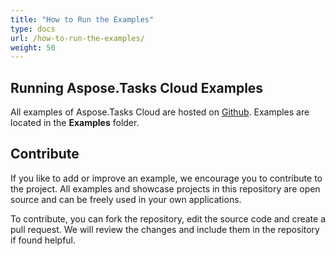 ```yaml
---
title: "How to Run the Examples"
type: docs
url: /how-to-run-the-examples/
weight: 50
---
```


## **Running Aspose.Tasks Cloud Examples**
All examples of Aspose.Tasks Cloud are hosted on [Github](https://github.com/aspose-tasks-cloud). Examples are located in the **Examples** folder.
## **Contribute**
If you like to add or improve an example, we encourage you to contribute to the project. All examples and showcase projects in this repository are open source and can be freely used in your own applications.

To contribute, you can fork the repository, edit the source code and create a pull request. We will review the changes and include them in the repository if found helpful.
